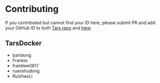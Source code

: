 # Contributing

If you contributed but cannot find your ID here, please submit PR and add your GitHub ID to both [Tars repo](https://github.com/TarsCloud/Tars/pulls) and [here](https://github.com/TarsCloud/TarsDocker/pulls).

## TarsDocker

- bartdong
- Frankie
- franklee0817
- ruanshudong
- RuizhaoLi
